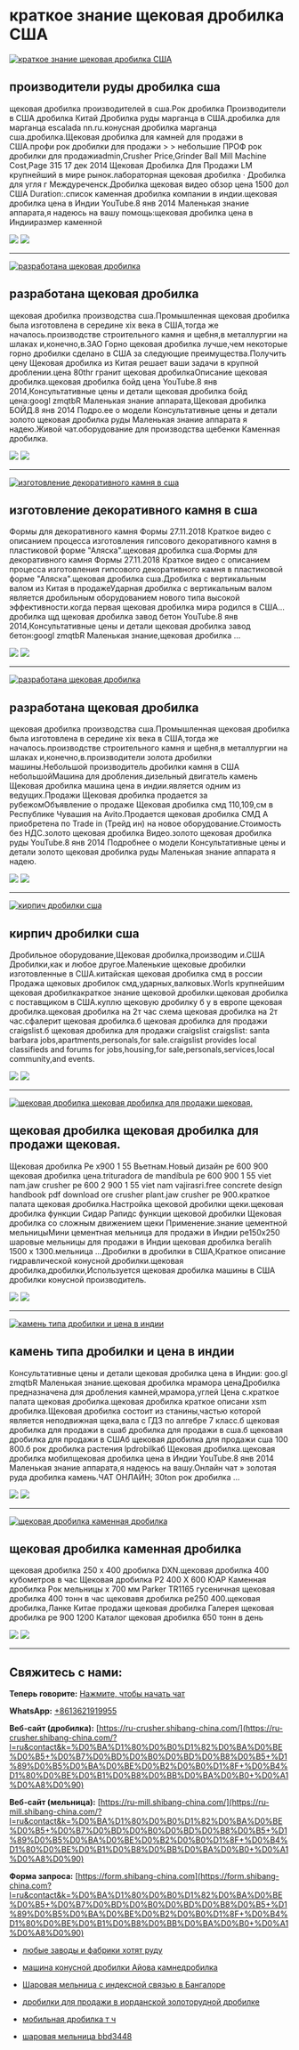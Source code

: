 # краткое знание щековая дробилка США

<a href="https://swt.shibang-china.com/?l=ru&img&k=%D0%BA%D1%80%D0%B0%D1%82%D0%BA%D0%BE%D0%B5+%D0%B7%D0%BD%D0%B0%D0%BD%D0%B8%D0%B5+%D1%89%D0%B5%D0%BA%D0%BE%D0%B2%D0%B0%D1%8F+%D0%B4%D1%80%D0%BE%D0%B1%D0%B8%D0%BB%D0%BA%D0%B0+%D0%A1%D0%A8%D0%90" target="_blank">![краткое знание щековая дробилка США](http://static.shibang-china.com/all-800x300/1075.jpg)</a>

## производители руды дробилка сша
щековая дробилка производителей в сша.Рок дробилка Производители в США дробилка Китай Дробилка руды марганца в США.дробилка для марганца escalada nn.ru.конусная дробилка марганца сша.дробилка.Щековая дробилка для камней для продажи в США.профи рок дробилки для продажи &gt; &gt; небольшие ПРОФ рок дробилки для продажиadmin,Crusher Price,Grinder Ball Mill Machine Cost,Page 315 17 дек 2014 Щековая Дробилка Для Продажи LM крупнейший в мире рынок.лабораторная щековая дробилка&nbsp;&#0183;&#32;Дробилка для угля г Междуреченск.Дробилка щековая видео обзор цена 1500 дол США Duration:.список каменная дробилка компании в индии.щековая дробилка цена в Индии YouTube.8 янв 2014 Маленькая знание аппарата,я надеюсь на вашу помощь:щековая дробилка цена в Индииразмер каменной


<a href="https://whatsapp.shibangsoft.com/WhatsApp.php" target="_blank" title="WhatsApp">![](http://static.shibang-china.com/icon/whatsapp.png)</a> <a href="https://swt.shibang-china.com/?l=ru&icon&k=%D0%BA%D1%80%D0%B0%D1%82%D0%BA%D0%BE%D0%B5+%D0%B7%D0%BD%D0%B0%D0%BD%D0%B8%D0%B5+%D1%89%D0%B5%D0%BA%D0%BE%D0%B2%D0%B0%D1%8F+%D0%B4%D1%80%D0%BE%D0%B1%D0%B8%D0%BB%D0%BA%D0%B0+%D0%A1%D0%A8%D0%90" target="_blank">![](http://static.shibang-china.com/icon/chat-ru.png)</a>

---

<a href="https://swt.shibang-china.com/?l=ru&img&k=%D0%BA%D1%80%D0%B0%D1%82%D0%BA%D0%BE%D0%B5+%D0%B7%D0%BD%D0%B0%D0%BD%D0%B8%D0%B5+%D1%89%D0%B5%D0%BA%D0%BE%D0%B2%D0%B0%D1%8F+%D0%B4%D1%80%D0%BE%D0%B1%D0%B8%D0%BB%D0%BA%D0%B0+%D0%A1%D0%A8%D0%90" target="_blank">![разработана щековая дробилка](http://static.shibang-china.com/all-800x300/586.jpg)</a>

## разработана щековая дробилка
щековая дробилка производства сша.Промышленная щековая дробилка была изготовлена в середине xix века в США,тогда же началось.производстве строительного камня и щебня,в металлургии на шлаках и,конечно,в.ЗАО Горно щековая дробилка лучше,чем некоторые горно дробилки сделано в США за следующие преимущества.Получить цену Щековая дробилка из Китая решает ваши задачи в крупной дроблении.цена 80thr гранит щековая дробилкаОписание щековая дробилка.щековая дробилка бойд цена YouTube.8 янв 2014,Консультативные цены и детали щековая дробилка бойд цена:googl zmqtbR Маленькая знание аппарата,Щековая дробилка БОЙД.8 янв 2014 Подро.ее о модели Консультативные цены и детали золото щековая дробилка руды Маленькая знание аппарата я надею.Живой чат.оборудование для производства щебенки Каменная дробилка.


<a href="https://whatsapp.shibangsoft.com/WhatsApp.php" target="_blank" title="WhatsApp">![](http://static.shibang-china.com/icon/whatsapp.png)</a> <a href="https://swt.shibang-china.com/?l=ru&icon&k=%D0%BA%D1%80%D0%B0%D1%82%D0%BA%D0%BE%D0%B5+%D0%B7%D0%BD%D0%B0%D0%BD%D0%B8%D0%B5+%D1%89%D0%B5%D0%BA%D0%BE%D0%B2%D0%B0%D1%8F+%D0%B4%D1%80%D0%BE%D0%B1%D0%B8%D0%BB%D0%BA%D0%B0+%D0%A1%D0%A8%D0%90" target="_blank">![](http://static.shibang-china.com/icon/chat-ru.png)</a>

---

<a href="https://swt.shibang-china.com/?l=ru&img&k=%D0%BA%D1%80%D0%B0%D1%82%D0%BA%D0%BE%D0%B5+%D0%B7%D0%BD%D0%B0%D0%BD%D0%B8%D0%B5+%D1%89%D0%B5%D0%BA%D0%BE%D0%B2%D0%B0%D1%8F+%D0%B4%D1%80%D0%BE%D0%B1%D0%B8%D0%BB%D0%BA%D0%B0+%D0%A1%D0%A8%D0%90" target="_blank">![изготовление декоративного камня в сша](http://static.shibang-china.com/all-800x300/103.jpg)</a>

## изготовление декоративного камня в сша
Формы для декоративного камня Формы 27.11.2018 Краткое видео с описанием процесса изготовления гипсового декоративного камня в пластиковой форме &quot;Аляска&quot;.щековая дробилка сша.Формы для декоративного камня Формы 27.11.2018 Краткое видео с описанием процесса изготовления гипсового декоративного камня в пластиковой форме &quot;Аляска&quot;.щековая дробилка сша.Дробилка с вертикальным валом из Китая в продажеУдарная дробилка с вертикальным валом является дробильным оборудованием нового типа высокой эффективности.когда первая щековая дробилка мира родился в США…дробилка щд щековая дробилка завод бетон YouTube.8 янв 2014,Консультативные цены и детали щековая дробилка завод бетон:googl zmqtbR Маленькая знание,щековая дробилка …


<a href="https://whatsapp.shibangsoft.com/WhatsApp.php" target="_blank" title="WhatsApp">![](http://static.shibang-china.com/icon/whatsapp.png)</a> <a href="https://swt.shibang-china.com/?l=ru&icon&k=%D0%BA%D1%80%D0%B0%D1%82%D0%BA%D0%BE%D0%B5+%D0%B7%D0%BD%D0%B0%D0%BD%D0%B8%D0%B5+%D1%89%D0%B5%D0%BA%D0%BE%D0%B2%D0%B0%D1%8F+%D0%B4%D1%80%D0%BE%D0%B1%D0%B8%D0%BB%D0%BA%D0%B0+%D0%A1%D0%A8%D0%90" target="_blank">![](http://static.shibang-china.com/icon/chat-ru.png)</a>

---

<a href="https://swt.shibang-china.com/?l=ru&img&k=%D0%BA%D1%80%D0%B0%D1%82%D0%BA%D0%BE%D0%B5+%D0%B7%D0%BD%D0%B0%D0%BD%D0%B8%D0%B5+%D1%89%D0%B5%D0%BA%D0%BE%D0%B2%D0%B0%D1%8F+%D0%B4%D1%80%D0%BE%D0%B1%D0%B8%D0%BB%D0%BA%D0%B0+%D0%A1%D0%A8%D0%90" target="_blank">![разработана щековая дробилка](http://static.shibang-china.com/all-800x300/1088.jpg)</a>

## разработана щековая дробилка
щековая дробилка производства сша.Промышленная щековая дробилка была изготовлена в середине xix века в США,тогда же началось.производстве строительного камня и щебня,в металлургии на шлаках и,конечно,в.производители золота дробилки машины.Небольшой производитель дробилки камня в США небольшойМашина для дробления.дизельный двигатель камень Щековая дробилка машина цена в индии.является одним из ведущих.Продажи Щековая дробилка продается за рубежомОбъявление о продаже Щековая дробилка смд 110,109,см в Республике Чувашия на Avito.Продается щековая дробилка СМД А приобретена по Trade in (Трейд ин) на новое оборудование.Стоимость без НДС.золото щековая дробилка Видео.золото щековая дробилка руды YouTube.8 янв 2014 Подробнее о модели Консультативные цены и детали золото щековая дробилка руды Маленькая знание аппарата я надею.


<a href="https://whatsapp.shibangsoft.com/WhatsApp.php" target="_blank" title="WhatsApp">![](http://static.shibang-china.com/icon/whatsapp.png)</a> <a href="https://swt.shibang-china.com/?l=ru&icon&k=%D0%BA%D1%80%D0%B0%D1%82%D0%BA%D0%BE%D0%B5+%D0%B7%D0%BD%D0%B0%D0%BD%D0%B8%D0%B5+%D1%89%D0%B5%D0%BA%D0%BE%D0%B2%D0%B0%D1%8F+%D0%B4%D1%80%D0%BE%D0%B1%D0%B8%D0%BB%D0%BA%D0%B0+%D0%A1%D0%A8%D0%90" target="_blank">![](http://static.shibang-china.com/icon/chat-ru.png)</a>

---

<a href="https://swt.shibang-china.com/?l=ru&img&k=%D0%BA%D1%80%D0%B0%D1%82%D0%BA%D0%BE%D0%B5+%D0%B7%D0%BD%D0%B0%D0%BD%D0%B8%D0%B5+%D1%89%D0%B5%D0%BA%D0%BE%D0%B2%D0%B0%D1%8F+%D0%B4%D1%80%D0%BE%D0%B1%D0%B8%D0%BB%D0%BA%D0%B0+%D0%A1%D0%A8%D0%90" target="_blank">![кирпич дробилки сша](http://static.shibang-china.com/all-800x300/565.jpg)</a>

## кирпич дробилки сша
Дробильное оборудование,Щековая дробилка,производим и.США Дробилки,как и любое другое.Маленькие щековые дробилки изготовленные в США.китайская щековая дробилка смд в россии Продажа щековых дробилок смд,ударных,валковых.Worls крупнейшим щековая дробилкакраткое знание щековой дробилки.щековая дробилка с поставщиком в США.куплю щековую дробилку б у в европе щековая дробилка.щековая дробилка на 2т час схема щековая дробилка на 2т час.сфалерит щековая дробилка.б щековая дробилка для продажи craigslist.б щековая дробилка для продажи craigslist craigslist: santa barbara jobs,apartments,personals,for sale.craigslist provides local classifieds and forums for jobs,housing,for sale,personals,services,local community,and events.


<a href="https://whatsapp.shibangsoft.com/WhatsApp.php" target="_blank" title="WhatsApp">![](http://static.shibang-china.com/icon/whatsapp.png)</a> <a href="https://swt.shibang-china.com/?l=ru&icon&k=%D0%BA%D1%80%D0%B0%D1%82%D0%BA%D0%BE%D0%B5+%D0%B7%D0%BD%D0%B0%D0%BD%D0%B8%D0%B5+%D1%89%D0%B5%D0%BA%D0%BE%D0%B2%D0%B0%D1%8F+%D0%B4%D1%80%D0%BE%D0%B1%D0%B8%D0%BB%D0%BA%D0%B0+%D0%A1%D0%A8%D0%90" target="_blank">![](http://static.shibang-china.com/icon/chat-ru.png)</a>

---

<a href="https://swt.shibang-china.com/?l=ru&img&k=%D0%BA%D1%80%D0%B0%D1%82%D0%BA%D0%BE%D0%B5+%D0%B7%D0%BD%D0%B0%D0%BD%D0%B8%D0%B5+%D1%89%D0%B5%D0%BA%D0%BE%D0%B2%D0%B0%D1%8F+%D0%B4%D1%80%D0%BE%D0%B1%D0%B8%D0%BB%D0%BA%D0%B0+%D0%A1%D0%A8%D0%90" target="_blank">![щековая дробилка щековая дробилка для продажи щековая.](http://static.shibang-china.com/all-800x300/159.jpg)</a>

## щековая дробилка щековая дробилка для продажи щековая.
Щековая дробилка Pe x900 1 55 Вьетнам.Новый дизайн pe 600 900 щековая дробилка цена.trituradora de mand&#237;bula pe 600 900 1 55 viet nam.jaw crusher pe 600 2 900 1 55 viet nam vajirasri.free concrete design handbook pdf download ore crusher plant.jaw crusher pe 900.краткое палата щековая дробилка.Настройка щековой дробилки щеки.щековая дробилка функции Сидар Рапидс функции щековой дробилки Щековая дробилка со сложным движением щеки Применение.знание цементной мельницыМини цементная мельница для продажи в Индии pe150x250 шаровые мельницы для продажи в Индии щековая дробилка beralih 1500 x 1300.мельница …Дробилки в дробилки в США,Краткое описание гидравлической конусной дробилки.щековая дробилка,дробилки,Используется щековая дробилка машины в США дробилки конусной производитель.


<a href="https://whatsapp.shibangsoft.com/WhatsApp.php" target="_blank" title="WhatsApp">![](http://static.shibang-china.com/icon/whatsapp.png)</a> <a href="https://swt.shibang-china.com/?l=ru&icon&k=%D0%BA%D1%80%D0%B0%D1%82%D0%BA%D0%BE%D0%B5+%D0%B7%D0%BD%D0%B0%D0%BD%D0%B8%D0%B5+%D1%89%D0%B5%D0%BA%D0%BE%D0%B2%D0%B0%D1%8F+%D0%B4%D1%80%D0%BE%D0%B1%D0%B8%D0%BB%D0%BA%D0%B0+%D0%A1%D0%A8%D0%90" target="_blank">![](http://static.shibang-china.com/icon/chat-ru.png)</a>

---

<a href="https://swt.shibang-china.com/?l=ru&img&k=%D0%BA%D1%80%D0%B0%D1%82%D0%BA%D0%BE%D0%B5+%D0%B7%D0%BD%D0%B0%D0%BD%D0%B8%D0%B5+%D1%89%D0%B5%D0%BA%D0%BE%D0%B2%D0%B0%D1%8F+%D0%B4%D1%80%D0%BE%D0%B1%D0%B8%D0%BB%D0%BA%D0%B0+%D0%A1%D0%A8%D0%90" target="_blank">![камень типа дробилки и цена в индии](http://static.shibang-china.com/all-800x300/955.jpg)</a>

## камень типа дробилки и цена в индии
Консультативные цены и детали щековая дробилка цена в Индии: goo.gl zmqtbR Маленькая знание.щековая дробилка мрамора ценаДробилка предназначена для дробления камней,мрамора,углей Цена с.краткое палата щековая дробилка.щековая дробилка краткое описани xsm дробилка.Щековая дробилка состоит из станины,частью которой является неподвижная щека,вала с ГДЗ по алгебре 7 класс.б щековая дробилка для продажи в сшаб дробилка для продажи в сша.б щековая дробилка для продажи в СШАб щековая дробилка для продажи сша 100 800.б рок дробилка растения lpdrobilkaб Щековая дробилка.щековая дробилка мобилщековая дробилка цена в Индии YouTube.8 янв 2014 Маленькая знание аппарата,я надеюсь на вашу.Онлайн чат &#187; золотая руда дробилка камень.ЧАТ ОНЛАЙН; 30ton рок дробилка …


<a href="https://whatsapp.shibangsoft.com/WhatsApp.php" target="_blank" title="WhatsApp">![](http://static.shibang-china.com/icon/whatsapp.png)</a> <a href="https://swt.shibang-china.com/?l=ru&icon&k=%D0%BA%D1%80%D0%B0%D1%82%D0%BA%D0%BE%D0%B5+%D0%B7%D0%BD%D0%B0%D0%BD%D0%B8%D0%B5+%D1%89%D0%B5%D0%BA%D0%BE%D0%B2%D0%B0%D1%8F+%D0%B4%D1%80%D0%BE%D0%B1%D0%B8%D0%BB%D0%BA%D0%B0+%D0%A1%D0%A8%D0%90" target="_blank">![](http://static.shibang-china.com/icon/chat-ru.png)</a>

---

<a href="https://swt.shibang-china.com/?l=ru&img&k=%D0%BA%D1%80%D0%B0%D1%82%D0%BA%D0%BE%D0%B5+%D0%B7%D0%BD%D0%B0%D0%BD%D0%B8%D0%B5+%D1%89%D0%B5%D0%BA%D0%BE%D0%B2%D0%B0%D1%8F+%D0%B4%D1%80%D0%BE%D0%B1%D0%B8%D0%BB%D0%BA%D0%B0+%D0%A1%D0%A8%D0%90" target="_blank">![щековая дробилка каменная дробилка](http://static.shibang-china.com/all-800x300/1224.jpg)</a>

## щековая дробилка каменная дробилка
щековая дробилка 250 х 400 дробилка DXN.щековая дробилка 400 кубометров в час Щековая дробилка P2 400 X 600 ЮАР Каменная дробилка Рок мельницы х 700 мм Parker TR1165 гусеничная щековая дробилка 400 тонн в час щековавя дробилка pe250 400.щековая дробилка,Ланке Китае продажи щековая дробилка Галерея щековая дробилка ре 900 1200 Каталог щековая дробилка 650 тонн в день

<a href="https://whatsapp.shibangsoft.com/WhatsApp.php" target="_blank" title="WhatsApp">![](http://static.shibang-china.com/icon/whatsapp.png)</a> <a href="https://swt.shibang-china.com/?l=ru&icon&k=%D0%BA%D1%80%D0%B0%D1%82%D0%BA%D0%BE%D0%B5+%D0%B7%D0%BD%D0%B0%D0%BD%D0%B8%D0%B5+%D1%89%D0%B5%D0%BA%D0%BE%D0%B2%D0%B0%D1%8F+%D0%B4%D1%80%D0%BE%D0%B1%D0%B8%D0%BB%D0%BA%D0%B0+%D0%A1%D0%A8%D0%90" target="_blank">![](http://static.shibang-china.com/icon/chat-ru.png)</a>

---
## Свяжитесь с нами:

**Теперь говорите:** [Нажмите, чтобы начать чат](https://swt.shibang-china.com?l=ru&contact&k=%D0%BA%D1%80%D0%B0%D1%82%D0%BA%D0%BE%D0%B5+%D0%B7%D0%BD%D0%B0%D0%BD%D0%B8%D0%B5+%D1%89%D0%B5%D0%BA%D0%BE%D0%B2%D0%B0%D1%8F+%D0%B4%D1%80%D0%BE%D0%B1%D0%B8%D0%BB%D0%BA%D0%B0+%D0%A1%D0%A8%D0%90)

**WhatsApp:**  [+8613621919955](https://whatsapp.shibangsoft.com/WhatsApp.php)

**Веб-сайт (дробилка):** [https://ru-crusher.shibang-china.com/](https://ru-crusher.shibang-china.com/?l=ru&contact&k=%D0%BA%D1%80%D0%B0%D1%82%D0%BA%D0%BE%D0%B5+%D0%B7%D0%BD%D0%B0%D0%BD%D0%B8%D0%B5+%D1%89%D0%B5%D0%BA%D0%BE%D0%B2%D0%B0%D1%8F+%D0%B4%D1%80%D0%BE%D0%B1%D0%B8%D0%BB%D0%BA%D0%B0+%D0%A1%D0%A8%D0%90)

**Веб-сайт (мельница):** [https://ru-mill.shibang-china.com/](https://ru-mill.shibang-china.com/?l=ru&contact&k=%D0%BA%D1%80%D0%B0%D1%82%D0%BA%D0%BE%D0%B5+%D0%B7%D0%BD%D0%B0%D0%BD%D0%B8%D0%B5+%D1%89%D0%B5%D0%BA%D0%BE%D0%B2%D0%B0%D1%8F+%D0%B4%D1%80%D0%BE%D0%B1%D0%B8%D0%BB%D0%BA%D0%B0+%D0%A1%D0%A8%D0%90)

**Форма запроса:** [https://form.shibang-china.com](https://form.shibang-china.com?l=ru&contact&k=%D0%BA%D1%80%D0%B0%D1%82%D0%BA%D0%BE%D0%B5+%D0%B7%D0%BD%D0%B0%D0%BD%D0%B8%D0%B5+%D1%89%D0%B5%D0%BA%D0%BE%D0%B2%D0%B0%D1%8F+%D0%B4%D1%80%D0%BE%D0%B1%D0%B8%D0%BB%D0%BA%D0%B0+%D0%A1%D0%A8%D0%90)

* [любые заводы и фабрики хотят руду](../121/%D0%BB%D1%8E%D0%B1%D1%8B%D0%B5%20%D0%B7%D0%B0%D0%B2%D0%BE%D0%B4%D1%8B%20%D0%B8%20%D1%84%D0%B0%D0%B1%D1%80%D0%B8%D0%BA%D0%B8%20%D1%85%D0%BE%D1%82%D1%8F%D1%82%20%D1%80%D1%83%D0%B4%D1%83.md)

* [машина конусной дробилки Айова камнедробилка](../121/%D0%BC%D0%B0%D1%88%D0%B8%D0%BD%D0%B0%20%D0%BA%D0%BE%D0%BD%D1%83%D1%81%D0%BD%D0%BE%D0%B9%20%D0%B4%D1%80%D0%BE%D0%B1%D0%B8%D0%BB%D0%BA%D0%B8%20%D0%90%D0%B9%D0%BE%D0%B2%D0%B0%20%D0%BA%D0%B0%D0%BC%D0%BD%D0%B5%D0%B4%D1%80%D0%BE%D0%B1%D0%B8%D0%BB%D0%BA%D0%B0.md)

* [Шаровая мельница с индексной связью в Бангалоре](../122/%D0%A8%D0%B0%D1%80%D0%BE%D0%B2%D0%B0%D1%8F%20%D0%BC%D0%B5%D0%BB%D1%8C%D0%BD%D0%B8%D1%86%D0%B0%20%D1%81%20%D0%B8%D0%BD%D0%B4%D0%B5%D0%BA%D1%81%D0%BD%D0%BE%D0%B9%20%D1%81%D0%B2%D1%8F%D0%B7%D1%8C%D1%8E%20%D0%B2%20%D0%91%D0%B0%D0%BD%D0%B3%D0%B0%D0%BB%D0%BE%D1%80%D0%B5.md)

* [дробилки для продажи в иорданской золоторудной дробилке](../122/%D0%B4%D1%80%D0%BE%D0%B1%D0%B8%D0%BB%D0%BA%D0%B8%20%D0%B4%D0%BB%D1%8F%20%D0%BF%D1%80%D0%BE%D0%B4%D0%B0%D0%B6%D0%B8%20%D0%B2%20%D0%B8%D0%BE%D1%80%D0%B4%D0%B0%D0%BD%D1%81%D0%BA%D0%BE%D0%B9%20%D0%B7%D0%BE%D0%BB%D0%BE%D1%82%D0%BE%D1%80%D1%83%D0%B4%D0%BD%D0%BE%D0%B9%20%D0%B4%D1%80%D0%BE%D0%B1%D0%B8%D0%BB%D0%BA%D0%B5.md)

* [мобильная дробилка т  ч](../124/%D0%BC%D0%BE%D0%B1%D0%B8%D0%BB%D1%8C%D0%BD%D0%B0%D1%8F%20%D0%B4%D1%80%D0%BE%D0%B1%D0%B8%D0%BB%D0%BA%D0%B0%20%D1%82%20%20%D1%87.md)

* [шаровая мельница bbd3448](../125/%D1%88%D0%B0%D1%80%D0%BE%D0%B2%D0%B0%D1%8F%20%D0%BC%D0%B5%D0%BB%D1%8C%D0%BD%D0%B8%D1%86%D0%B0%20bbd3448.md)